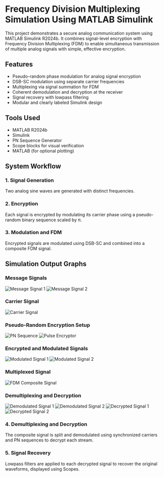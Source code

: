 # Frequency Division Multiplexing Simulation Using MATLAB Simulink

This project demonstrates a secure analog communication system using MATLAB Simulink R2024b. It combines signal-level encryption with Frequency Division Multiplexing (FDM) to enable simultaneous transmission of multiple analog signals with simple, effective encryption.

## Features

- Pseudo-random phase modulation for analog signal encryption
- DSB-SC modulation using separate carrier frequencies
- Multiplexing via signal summation for FDM
- Coherent demodulation and decryption at the receiver
- Signal recovery with lowpass filtering
- Modular and clearly labeled Simulink design

## Tools Used

- MATLAB R2024b  
- Simulink  
- PN Sequence Generator  
- Scope blocks for visual verification  
- MATLAB (for optional plotting)

## System Workflow

### 1. Signal Generation
Two analog sine waves are generated with distinct frequencies.

### 2. Encryption
Each signal is encrypted by modulating its carrier phase using a pseudo-random binary sequence scaled by π.

### 3. Modulation and FDM
Encrypted signals are modulated using DSB-SC and combined into a composite FDM signal.

## Simulation Output Graphs

### Message Signals
![Message Signal 1](GraphOutputs/m1.jpeg)
![Message Signal 2](GraphOutputs/m2.jpeg)

### Carrier Signal
![Carrier Signal](GraphOutputs/carrier.jpeg)

### Pseudo-Random Encryption Setup
![PN Sequence](GraphOutputs/PNsequence.jpeg)
![Pulse Encryptor](GraphOutputs/pulse%20encryptor.jpeg)

### Encrypted and Modulated Signals
![Modulated Signal 1](GraphOutputs/modulated.jpeg)
![Modulated Signal 2](GraphOutputs/modulated_2.jpeg)

### Multiplexed Signal
![FDM Composite Signal](GraphOutputs/multiplexed.jpeg)

### Demultiplexing and Decryption
![Demodulated Signal 1](GraphOutputs/demod.jpeg)
![Demodulated Signal 2](GraphOutputs/demod_2.jpeg)
![Decrypted Signal 1](GraphOutputs/demultiplexed.jpeg)
![Decrypted Signal 2](GraphOutputs/demultiplexed_2.jpeg)

### 4. Demultiplexing and Decryption
The composite signal is split and demodulated using synchronized carriers and PN sequences to decrypt each stream.

### 5. Signal Recovery
Lowpass filters are applied to each decrypted signal to recover the original waveforms, displayed using Scopes.
